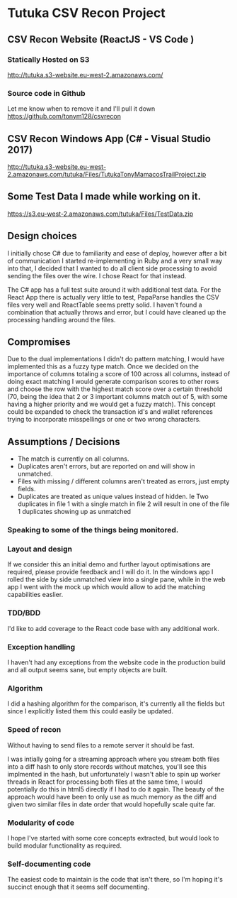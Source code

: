 # Tutuka CSV Recon Project
## CSV Recon Website (ReactJS - VS Code )
### Statically Hosted on S3
http://tutuka.s3-website.eu-west-2.amazonaws.com/

### Source code in Github 
Let me know when to remove it and I'll pull it down
https://github.com/tonym128/csvrecon

## CSV Recon Windows App (C# - Visual Studio 2017)
http://tutuka.s3-website.eu-west-2.amazonaws.com/tutuka/Files/TutukaTonyMamacosTrailProject.zip

## Some Test Data I made while working on it.
https://s3.eu-west-2.amazonaws.com/tutuka/Files/TestData.zip

## Design choices

I initially chose C# due to familiarity and ease of deploy, however after a bit of communication I started re-implementing in Ruby and a very small way into that, I decided that I wanted to do all client side processing to avoid sending the files over the wire. I chose React for that instead. 

The C# app has a full test suite around it with additional test data. For the React App there is actually very little to test, PapaParse handles the CSV files very well and ReactTable seems pretty solid. I haven't found a combination that actually throws and error, but I could have cleaned up the processing handling around the files.

## Compromises

Due to the dual implementations I didn't do pattern matching, I would have implemented this as a fuzzy type match. Once we decided on the importance of columns totaling a score of 100 across all columns, instead of doing exact matching I would generate comparison scores to other rows and choose the row with the highest match score over a certain threshold (70, being the idea that 2 or 3 important columns match out of 5, with some having a higher priority and we would get a fuzzy match). This concept could be expanded to check the transaction id's and wallet references trying to incorporate misspellings or one or two wrong characters.

## Assumptions / Decisions
- The match is currently on all columns.
- Duplicates aren't errors, but are reported on and will show in unmatched.
- Files with missing / different columns aren't treated as errors, just empty fields.
- Duplicates are treated as unique values instead of hidden. Ie Two duplicates in file 1 with a single match in file 2 will result in one of the file 1 duplicates showing up as unmatched

### Speaking to some of the things being monitored.
### Layout and design
If we consider this an initial demo and further layout optimisations are required, please provide feedback and I will do it.
In the windows app I rolled the side by side unmatched view into a single pane, while in the web app I went with the mock up which would allow to add the matching capabilities easlier.

### TDD/BDD
I'd like to add coverage to the React code base with any additional work.

### Exception handling
I haven't had any exceptions from the website code in the production build and all output seems sane, but empty objects are built.

### Algorithm
I did a hashing algorithm for the comparison, it's currently all the fields but since I explicitly listed them this could easily be updated.

### Speed of recon
Without having to send files to a remote server it should be fast.

I was intially going for a streaming approach where you stream both files into a diff hash to only store records without matches, you'll see this implmented in the hash, but unfortunately I wasn't able to spin up worker threads in React for processing both files at the same time, I would potentially do this in html5 directly if I had to do it again. The beauty of the approach would have been to only use as much memory as the diff and given two similar files in date order that would hopefully scale quite far.

### Modularity of code
I hope I've started with some core concepts extracted, but would look to build modular functionality as required.

### Self-documenting code
The easiest code to maintain is the code that isn't there, so I'm hoping it's succinct enough that it seems self documenting.


